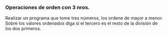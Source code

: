 ### Operaciones de orden con 3 nros.

Realizar un programa que tome tres números, los ordene de mayor a menor.
Sobre los valores ordenados diga si el tercero es el resto de la división de los dos primeros. 